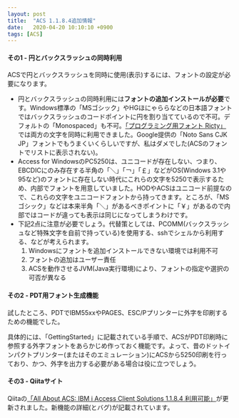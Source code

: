 ```yaml
---
layout: post
title:  "ACS 1.1.8.4追加情報"
date:   2020-04-20 10:10:10 +0900
tags: [ACS]
---
```

#### その1 - 円とバックスラッシュの同時利用

ACSで円とバックスラッシュを同時に使用(表示)するには、フォントの設定が必要になります。

* 円とバックスラッシュの同時利用には**フォントの追加インストールが必要**です。Windows標準の「MSゴシック」やHGほにゃららなどの日本語フォントではバックスラッシュのコードポイントに円を割り当てているので不可。デフォルトの「Monospaced」も不可。[「プログラミング用フォント Ricty」](https://rictyfonts.github.io/)では両方の文字を同時に利用できました。Google提供の「Noto Sans CJK JP」フォントでもうまくいくらしいですが、私はダメでした(ACSのフォントでリストに表示されない)。
* Access for WindowsのPC5250は、ユニコードが存在しない、つまり、EBCDICにのみ存在する半角の「＼」「￢」「￡」などがOS(Windows 3.1や95など)のフォントに存在しない時代にこれらの文字を5250で表示するため、内部でフォントを用意していました。HODやACSはユニコード前提なので、これらの文字をユニコードフォントから持ってきます。ところが、「MSゴシック」などは本来半角「＼」があるべきポイントに「￥」があるので内部ではコードが違っても表示は同じになってしまうわけです。
* 下記2点に注意が必要でしょう。代替策としては、PCOMM(バックスラッシュなど特殊文字を自前で持っている)を使用する、sshでシェルから利用する、などが考えられます。
  1. Windowsにフォントを追加インストールできない環境では利用不可
  1. フォントの追加はユーザー責任
  1. ACSを動作させるJVM(Java実行環境)により、フォントの指定や選択の可否が異なる

#### その2 - PDT用フォント生成機能

試したところ、PDTでIBM55xxやPAGES、ESC/Pプリンターに外字を印刷するための機能でした。

具体的には、「GettingStarted」に記載されている手順で、ACSがPDT印刷時に参照する外字フォントをあらかじめ作っておく機能です。よって、昔のドットインパクトプリンター(またはそのエミュレーション)にACSから5250印刷を行っており、かつ、外字を出力する必要がある場合は役に立つでしょう。

#### その3 - Qiitaサイト

Qiitaの[「All About ACS: IBM i Access Client Solutions 1.1.8.4 利用可能」](https://qiita.com/6onoda/items/da7ebe142204142b55a7)が更新されました。新機能の詳細(とバグ)が記載されています。

